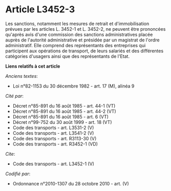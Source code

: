 # Article L3452-3

Les sanctions, notamment les mesures de retrait et d'immobilisation prévues par les articles L. 3452-1 et L. 3452-2, ne
peuvent être prononcées qu'après avis d'une commission des sanctions administratives placée auprès de l'autorité
administrative et présidée par un magistrat de l'ordre administratif. Elle comprend des représentants des entreprises qui
participent aux opérations de transport, de leurs salariés et des différentes catégories d'usagers ainsi que des
représentants de l'Etat.

**Liens relatifs à cet article**

_Anciens textes_:

  - Loi n°82-1153 du 30 décembre 1982 - art. 17 (M), alinéa 9

_Cité par_:

  - Décret n°85-891 du 16 août 1985 - art. 44-1 (VT)
  - Décret n°85-891 du 16 août 1985 - art. 44-2 (VT)
  - Décret n°85-891 du 16 août 1985 - art. 6 (VT)
  - Décret n°99-752 du 30 août 1999 - art. 18 (VT)
  - Code des transports - art. L3531-2 (V)
  - Code des transports - art. L3541-2 (V)
  - Code des transports - art. R3113-30 (V)
  - Code des transports - art. R3452-1 (VD)

_Cite_:

  - Code des transports - art. L3452-1 (V)

_Codifié par_:

  - Ordonnance n°2010-1307 du 28 octobre 2010 - art. (V)
